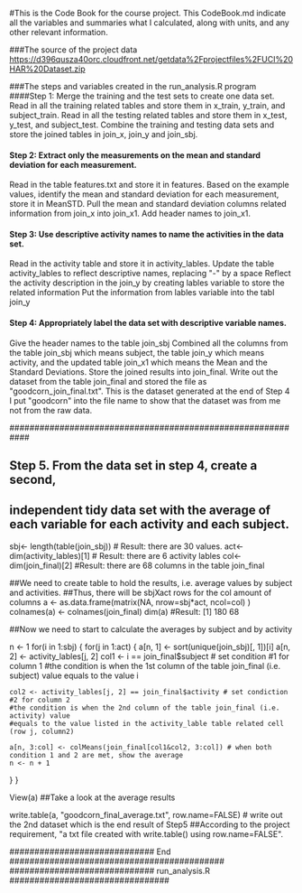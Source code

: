 #This is the Code Book for the course project.
This CodeBook.md indicate all the variables and summaries what I calculated, along with units, and any other relevant information.

###The source of the project data
https://d396qusza40orc.cloudfront.net/getdata%2Fprojectfiles%2FUCI%20HAR%20Dataset.zip 

###The steps and variables created in the run_analysis.R program
####Step 1: Merge the training and the test sets to create one data set.
Read in all the training related tables and store them in x_train, y_train, and subject_train.
Read in all the testing related tables and store them in x_test, y_test, and subject_test.
Combine the training and testing data sets and store the joined tables in join_x, join_y and join_sbj.

#### Step 2: Extract only the measurements on the mean and standard deviation for each measurement.
Read in the table features.txt and store it in features.
Based on the example values, identify the mean and standard deviation for each measurement, store it in MeanSTD.
Pull the mean and standard deviation columns related information from join_x into join_x1.
Add header names to join_x1.

#### Step 3: Use descriptive activity names to name the activities in the data set.
Read in the activity table and store it in activity_lables.
Update the table activity_lables to reflect descriptive names, replacing "-" by a space
Reflect the activity description in the join_y by creating lables variable to store the related information
Put the information from lables variable into the tabl join_y

#### Step 4: Appropriately label the data set with descriptive variable names.
Give the header names to the table join_sbj
Combined all the columns from the table join_sbj which means subject, the table join_y which means activity, and the updated table join_x1 which means the Mean and the Standard Deviations. Store the joined results into join_final.
Write out the dataset from the table join_final and stored the file as "goodcorn_join_final.txt". This is the dataset generated at the end of Step 4
I put "goodcorn" into the file name to show that the dataset was from me not from the raw data. 


############################################################

## Step 5. From the data set in step 4, create a second, 
## independent tidy data set with the average of each variable for each activity and each subject.

sbj<- length(table(join_sbj)) # Result: there are 30 values. 
act<- dim(activity_lables)[1] # Result: there are 6 activity lables
col<- dim(join_final)[2] #Result: there are 68 columns in the table join_final

##We need to create table to hold the results, i.e. average values by subject and activities. 
##Thus, there will be sbjXact rows for the col amount of columns
a <- as.data.frame(matrix(NA, nrow=sbj*act, ncol=col) )
colnames(a) <- colnames(join_final)
dim(a) #Result: [1] 180  68

##Now we need to start to calculate the averages by subject and by activity

n <- 1
for(i in 1:sbj) {
  for(j in 1:act) {
    a[n, 1] <- sort(unique(join_sbj)[, 1])[i]
    a[n, 2] <- activity_lables[j, 2]
    col1 <- i == join_final$subject # set condition #1 for column 1
    #the condition is when the 1st column of the table join_final (i.e. subject) value equals to the value i
    
    col2 <- activity_lables[j, 2] == join_final$activity # set condiction #2 for column 2
    #the condition is when the 2nd column of the table join_final (i.e. activity) value 
    #equals to the value listed in the activity_lable table related cell (row j, column2)
    
    a[n, 3:col] <- colMeans(join_final[col1&col2, 3:col]) # when both condition 1 and 2 are met, show the average
    n <- n + 1
  }
}

View(a) ##Take a look at the average results

write.table(a, "goodcorn_final_average.txt", row.name=FALSE) # write out the 2nd dataset which is the end result of Step5
##According to the project requirement, "a txt file created with write.table() using row.name=FALSE".

############################# End ###########################################
############################# run_analysis.R ################################
